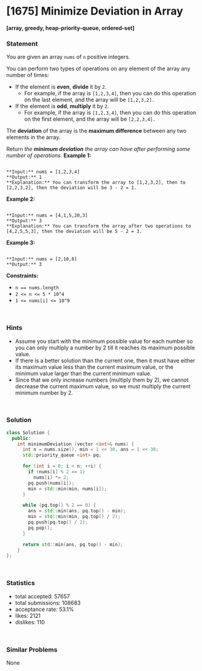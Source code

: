 # [1675] Minimize Deviation in Array

**[array, greedy, heap-priority-queue, ordered-set]**

### Statement

You are given an array `nums` of `n` positive integers.

You can perform two types of operations on any element of the array any number of times:

* If the element is **even**, **divide** it by `2`.
	+ For example, if the array is `[1,2,3,4]`, then you can do this operation on the last element, and the array will be `[1,2,3,2].`
* If the element is **odd**, **multiply** it by `2`.
	+ For example, if the array is `[1,2,3,4]`, then you can do this operation on the first element, and the array will be `[2,2,3,4].`



The **deviation** of the array is the **maximum difference** between any two elements in the array.

Return *the **minimum deviation** the array can have after performing some number of operations.*
**Example 1:**

```

**Input:** nums = [1,2,3,4]
**Output:** 1
**Explanation:** You can transform the array to [1,2,3,2], then to [2,2,3,2], then the deviation will be 3 - 2 = 1.

```

**Example 2:**

```

**Input:** nums = [4,1,5,20,3]
**Output:** 3
**Explanation:** You can transform the array after two operations to [4,2,5,5,3], then the deviation will be 5 - 2 = 3.

```

**Example 3:**

```

**Input:** nums = [2,10,8]
**Output:** 3

```

**Constraints:**
* `n == nums.length`
* `2 <= n <= 5 * 10^4`
* `1 <= nums[i] <= 10^9`


<br />

### Hints

- Assume you start with the minimum possible value for each number so you can only multiply a number by 2 till it reaches its maximum possible value.
- If there is a better solution than the current one, then it must have either its maximum value less than the current maximum value, or the minimum value larger than the current minimum value.
- Since that we only increase numbers (multiply them by 2), we cannot decrease the current maximum value, so we must multiply the current minimum number by 2.

<br />

### Solution

```cpp
class Solution {
  public:
    int minimumDeviation (vector <int>& nums) {
      int n = nums.size(), min = 1 << 30, ans = 1 << 30;
      std::priority_queue <int> pq;

      for (int i = 0; i < n; ++i) {
        if (nums[i] % 2 == 1)
          nums[i] *= 2;
        pq.push(nums[i]);
        min = std::min(min, nums[i]);
      }

      while (pq.top() % 2 == 0) {
        ans = std::min(ans, pq.top() - min);
        min = std::min(min, pq.top() / 2);
        pq.push(pq.top() / 2);
        pq.pop();
      }

      return std::min(ans, pq.top() - min);
    }
};
```

<br />

### Statistics

- total accepted: 57657
- total submissions: 108683
- acceptance rate: 53.1%
- likes: 2121
- dislikes: 110

<br />

### Similar Problems

None
